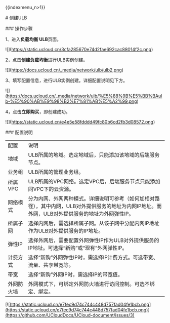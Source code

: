 {{indexmenu_n>1}}

\# 创建ULB

\#\#\# 操作步骤

1、进入**负载均衡 ULB**页面。

\!\[\](<https://static.ucloud.cn/3cfa285670e74d2fae692cac88014f2c.png>)

2，点击**创建负载均衡**进行ULB实例创建。

\!\[\](<https://docs.ucloud.cn/_media/network/ulb/ulb2.png>)

3、填写配置信息，进行ULB实例创建。详细配置说明见下方。

\!\[\](<https://docs.ucloud.cn/_media/network/ulb/%E5%88%9B%E5%BB%BAulb-%E5%90%AB%E9%98%B2%E7%81%AB%E5%A2%99.png>)

4，点击**立即购买**，即创建成功。

\!\[\](<https://static.ucloud.cn/e4e5e58fdddd49fc80b6cd2fb3d08572.png>)

\#\#\# 配置说明

|       |                                                                                |
| ----- | ------------------------------------------------------------------------------ |
| 配置    | 说明                                                                             |
| 地域    | ULB所属的地域。选定地域后，只能添加该地域的后端服务节点。                                                 |
| 业务组   | ULB所属的管理业务组。                                                                   |
| 所属VPC | ULB所属的VPC网络。选定VPC后，后端服务节点只能添加同VPC下的云资源。                                        |
| 网络模式  | 分为内网、外网两种模式。详细说明可参考（如何加相对路径），其中内网，ULB对外提供服务的地址为内网IP地址。而外网，ULB对外提供服务的地址为外网弹性IP。 |
| 所属子网  | 选择内网后，需选择所属子网。从该子网中分配内网IP地址作为ULB对外提供服务的IP地址。                                   |
| 弹性IP  | 选择外网后，需要配置外网弹性IP作为ULB对外提供服务的IP地址。可选择“新购”或“现有”外网弹性IP。                           |
| 计费方式  | 选择“新购”外网弹性IP时，需选择IP计费方式。可选带宽、流量、共享带宽等。                                         |
| 带宽    | 选择“新购”外网IP时，需选择IP的带宽值。                                                         |
| 外网防火墙 | 外网模式下，可绑定外网防火墙进行访问控制。可选不绑定、绑定。                                                 |

[![https://static.ucloud.cn/e7fec9d74c744c448d757fad04fe1bcb.png](https://static.ucloud.cn/e7fec9d74c744c448d757fad04fe1bcb.png)](https://github.com/UCloudDocs/UCloud-document/issues/3)

